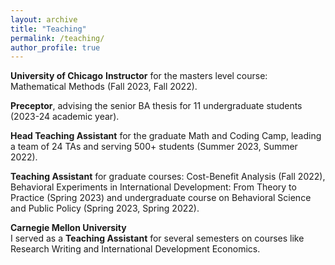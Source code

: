 ```yaml
---
layout: archive
title: "Teaching"
permalink: /teaching/
author_profile: true
---
```


**University of Chicago**
**Instructor** for the masters level course: Mathematical Methods (Fall 2023, Fall 2022).

**Preceptor**, advising the senior BA thesis for 11 undergraduate students (2023-24 academic year).

**Head Teaching Assistant** for the graduate Math and Coding Camp, leading a team of 24 TAs and serving 500+ students (Summer 2023, Summer 2022).

**Teaching Assistant** for graduate courses: Cost-Benefit Analysis (Fall 2022), Behavioral Experiments in International Development: From Theory to Practice (Spring 2023) and undergraduate course on Behavioral Science and Public Policy (Spring 2023, Spring 2022).

**Carnegie Mellon University**  
I served as a **Teaching Assistant** for several semesters on courses like Research Writing and International Development Economics.
